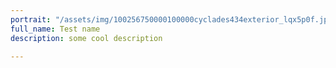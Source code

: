 ```yaml
---
portrait: "/assets/img/100256750000100000cyclades434exterior_lqx5p0f.jpg"
full_name: Test name
description: some cool description

---
```

